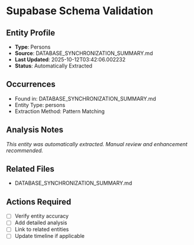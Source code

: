 # Supabase Schema Validation

## Entity Profile
- **Type**: Persons
- **Source**: DATABASE_SYNCHRONIZATION_SUMMARY.md
- **Last Updated**: 2025-10-12T03:42:06.002232
- **Status**: Automatically Extracted

## Occurrences
- Found in: DATABASE_SYNCHRONIZATION_SUMMARY.md
- Entity Type: persons
- Extraction Method: Pattern Matching

## Analysis Notes
*This entity was automatically extracted. Manual review and enhancement recommended.*

## Related Files
- DATABASE_SYNCHRONIZATION_SUMMARY.md

## Actions Required
- [ ] Verify entity accuracy
- [ ] Add detailed analysis
- [ ] Link to related entities
- [ ] Update timeline if applicable

